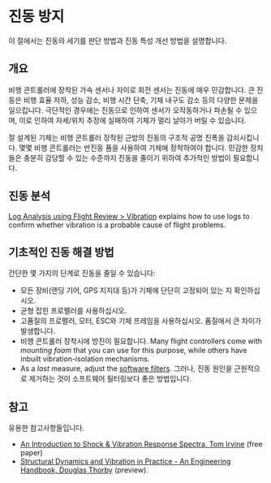 # 진동 방지

이 절에서는 진동의 세기를 판단 방법과 진동 특성 개선 방법을 설명합니다.

## 개요

비행 콘트롤러에 장착된 가속 센서나 자이로 회전 센서는 진동에 매우 민감합니다.
큰 진동은 비행 효율 저하, 성능 감소, 비행 시간 단축, 기체 내구도 감소 등의 다양한 문제을 일으킵니다. 극단적인 경우에는 진동으로 인하여 센서가 오작동하거나 파손될 수 있으며, 이로 인하여 자세/위치 추정에 실패하여 기체가 멀리 날아가 버릴 수 있습니다.

잘 설계된 기체는 비행 콘트롤러 장착된 근방의 진동의 구조적 공명 진폭을 감쇠시킵니다.
몇몇 비행 콘트롤러는 반진동 폼을 사용하여 기체에 장착하여야 합니다. 민감한 장치들은 충분히 감당할 수 있는 수준까지 진동을 줄이기 위하여 추가적인 방법이 필요합니다.

## 진동 분석

[Log Analysis using Flight Review > Vibration](../log/flight_review.md#vibration) explains how to use logs to confirm whether vibration is a probable cause of flight problems.

## 기초적인 진동 해결 방법

간단한 몇 가지의 단계로 진동을 줄일 수 있습니다:

- 모든 장비(랜딩 기어, GPS 지지대 등)가 기체에 단단히 고정되어 있는 지 확인하십시오.
- 균형 잡힌 프로펠러를 사용하십시오.
- 고품질의 프로펠러, 모터, ESC와 기체 프레임을 사용하십시오.
  품질에서 큰 차이가 발생합니다.
- 비행 콘트롤러 장착시에 방진이 필요합니다.
  Many flight controllers come with _mounting foam_ that you can use for this purpose, while others have inbuilt vibration-isolation mechanisms.
- As a _last_ measure, adjust the [software filters](../config_mc/filter_tuning.md).
  그러나, 진동 원인을 근원적으로 제거하는 것이 소프트웨어 필터링보다 좋은 방법입니다.

## 참고

유용한 참고사항들입니다.

- [An Introduction to Shock & Vibration Response Spectra, Tom Irvine](http://www.vibrationdata.com/tutorials2/srs_intr.pdf) (free paper)
- [Structural Dynamics and Vibration in Practice - An Engineering Handbook, Douglas Thorby](https://books.google.ch/books?id=PwzDuWDc8AgC\&printsec=frontcover) (preview).
